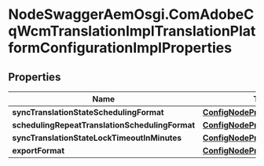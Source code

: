 # NodeSwaggerAemOsgi.ComAdobeCqWcmTranslationImplTranslationPlatformConfigurationImplProperties

## Properties

Name | Type | Description | Notes
------------ | ------------- | ------------- | -------------
**syncTranslationStateSchedulingFormat** | [**ConfigNodePropertyString**](ConfigNodePropertyString.md) |  | [optional] 
**schedulingRepeatTranslationSchedulingFormat** | [**ConfigNodePropertyString**](ConfigNodePropertyString.md) |  | [optional] 
**syncTranslationStateLockTimeoutInMinutes** | [**ConfigNodePropertyString**](ConfigNodePropertyString.md) |  | [optional] 
**exportFormat** | [**ConfigNodePropertyDropDown**](ConfigNodePropertyDropDown.md) |  | [optional] 


